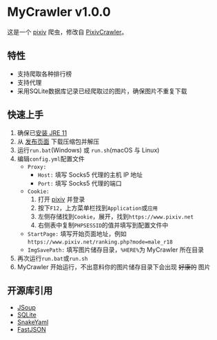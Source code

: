 # MyCrawler v1.0.0
这是一个 [pixiv](https://www.pixiv.net/) 爬虫，修改自 [PixivCrawler](https://github.com/R-Josef/PixivCrawler/)。

## 特性
* 支持爬取各种排行榜
* 支持代理
* 采用SQLite数据库记录已经爬取过的图片，确保图片不重复下载

## 快速上手
1. 确保已[安装 JRE 11](https://www.azul.com/downloads/?version=java-11-lts&package=jre)
2. 从 [发布页面](https://github.com/RayGicEFL/MyCrawler/releases) 下载压缩包并解压
3. 运行`run.bat`(Windows) 或 `run.sh`(macOS 与 Linux)
4. 编辑`config.yml`配置文件
    * `Proxy:`
        * `Host:` 填写 Socks5 代理的主机 IP 地址
        * `Port:` 填写 Socks5 代理的端口
    * `Cookie:`
        1. 打开 [pixiv](https://www.pixiv.net/) 并登录
        2. 按下`F12`，上方菜单栏找到`Application`或`应用`
        3. 左侧存储找到`Cookie`，展开，找到`https://www.pixiv.net`
        4. 右侧表中复制`PHPSESSID`的值并填写到配置文件中
    * `StartPage:` 填写开始页面地址，例如`https://www.pixiv.net/ranking.php?mode=male_r18`
    * `ImgSavePath:` 填写图片储存目录，`%HERE%`为 MyCrawler 所在目录
6. 再次运行`run.bat`或`run.sh`
7. MyCrawler 开始运行，不出意料你的图片储存目录下会出现 ~~好康的~~ 图片

## 开源库引用
* [JSoup](https://jsoup.org/)
* [SQLite](https://github.com/xerial/sqlite-jdbc)
* [SnakeYaml](https://bitbucket.org/asomov/snakeyaml/src/default/)
* [FastJSON](https://github.com/alibaba/fastjson)